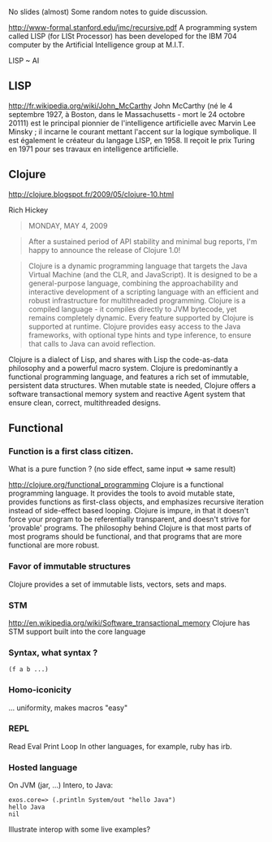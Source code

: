 No slides (almost)
Some random notes to guide discussion.

http://www-formal.stanford.edu/jmc/recursive.pdf
A programming system called LISP (for LISt Processor) has been developed for the IBM 704 computer by the Artificial Intelligence group at M.I.T.

LISP ~ AI 

## LISP
http://fr.wikipedia.org/wiki/John_McCarthy
John McCarthy (né le 4 septembre 1927, à Boston, dans le Massachusetts - mort le 24 octobre 20111) est le principal pionnier de l'intelligence artificielle avec Marvin Lee Minsky ; il incarne le courant mettant l'accent sur la logique symbolique.
Il est également le créateur du langage LISP, en 1958. Il reçoit le prix Turing en 1971 pour ses travaux en intelligence artificielle.

## Clojure

http://clojure.blogspot.fr/2009/05/clojure-10.html

Rich Hickey

>MONDAY, MAY 4, 2009

>After a sustained period of API stability and minimal bug reports, I'm happy to announce the release of Clojure 1.0!

>Clojure is a dynamic programming language that targets the Java Virtual Machine (and the CLR, and JavaScript). It is designed to be a general-purpose language, combining the approachability and interactive development of a scripting language with an efficient and robust infrastructure for multithreaded programming. Clojure is a compiled language - it compiles directly to JVM bytecode, yet remains completely dynamic. Every feature supported by Clojure is supported at runtime. Clojure provides easy access to the Java frameworks, with optional type hints and type inference, to ensure that calls to Java can avoid reflection.

Clojure is a dialect of Lisp, and shares with Lisp the code-as-data philosophy and a powerful macro system. Clojure is predominantly a functional programming language, and features a rich set of immutable, persistent data structures. When mutable state is needed, Clojure offers a software transactional memory system and reactive Agent system that ensure clean, correct, multithreaded designs.

## Functional

### Function is a first class citizen.
What is a pure function ? (no side effect, same input => same result)

http://clojure.org/functional_programming
Clojure is a functional programming language. It provides the tools to avoid mutable state, provides functions as first-class objects, and emphasizes recursive iteration instead of side-effect based looping. Clojure is impure, in that it doesn't force your program to be referentially transparent, and doesn't strive for 'provable' programs. The philosophy behind Clojure is that most parts of most programs should be functional, and that programs that are more functional are more robust.

### Favor of immutable structures
Clojure provides a set of immutable lists, vectors, sets and maps.

### STM
http://en.wikipedia.org/wiki/Software_transactional_memory
Clojure has STM support built into the core language

### Syntax, what syntax ?
```
(f a b ...)
```

### Homo-iconicity
... uniformity, makes macros "easy"

### REPL
Read Eval Print Loop
In other languages, for example, ruby has irb. 

### Hosted language 
On JVM (jar, ...)
Intero, to Java:
```
exos.core=> (.println System/out "hello Java")
hello Java
nil
```






Illustrate interop with some live examples?
